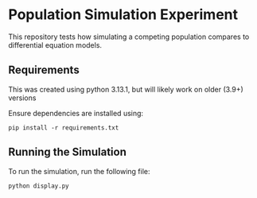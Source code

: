 # Population Simulation Experiment

This repository tests how simulating a competing population compares to differential equation models.

## Requirements
This was created using python 3.13.1, but will likely work on older (3.9+) versions 

Ensure dependencies are installed using:

```pip install -r requirements.txt```

## Running the Simulation
To run the simulation, run the following file:

```python display.py```

